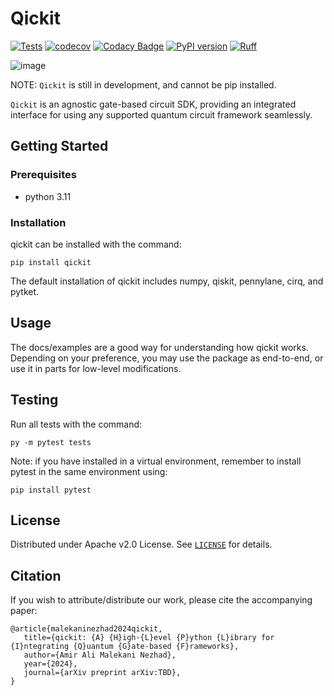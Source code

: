 # Qickit
[![Tests](https://github.com/qualition/qickit/actions/workflows/tests.yml/badge.svg)](https://github.com/qualition/qickit/actions/workflows/tests.yml)
[![codecov](https://codecov.io/gh/qualition/qickit/graph/badge.svg?token=IHWJZG8VJT)](https://codecov.io/gh/qualition/qickit)
[![Codacy Badge](https://app.codacy.com/project/badge/Grade/e287a2eed9e24d5e9d4a3ffe911ce6a5)](https://app.codacy.com?utm_source=gh&utm_medium=referral&utm_content=&utm_campaign=Badge_grade)
[![PyPI version](https://img.shields.io/pypi/v/qoin)](//pypi.org/project/qickit)
[![Ruff](https://img.shields.io/endpoint?url=https://raw.githubusercontent.com/astral-sh/ruff/main/assets/badge/v2.json)](https://github.com/astral-sh/ruff)

![image](https://github.com/Qualition/QICKIT/assets/73689800/6878b3cd-0bd7-4b11-86db-189cb241a3f8)

NOTE: `Qickit` is still in development, and cannot be pip installed.

`Qickit` is an agnostic gate-based circuit SDK, providing an integrated interface for using any supported quantum circuit framework seamlessly.

## Getting Started

### Prerequisites

- python 3.11

### Installation

qickit can be installed with the command:

```
pip install qickit
```

The default installation of qickit includes numpy, qiskit, pennylane, cirq, and pytket.

## Usage

The docs/examples are a good way for understanding how qickit works. Depending on your preference, you may use the package as end-to-end, or use it in parts for low-level modifications.

## Testing

Run all tests with the command:

```
py -m pytest tests
```

Note: if you have installed in a virtual environment, remember to install pytest in the same environment using:

```
pip install pytest
```

## License

Distributed under Apache v2.0 License. See [`LICENSE`](LICENSE) for details.

## Citation

If you wish to attribute/distribute our work, please cite the accompanying paper:
```
@article{malekaninezhad2024qickit,
   title={qickit: {A} {H}igh-{L}evel {P}ython {L}ibrary for {I}ntegrating {Q}uantum {G}ate-based {F}rameworks},
   author={Amir Ali Malekani Nezhad},
   year={2024},
   journal={arXiv preprint arXiv:TBD},
}
```
